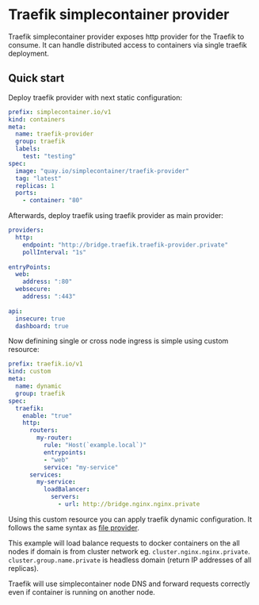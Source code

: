 # Traefik simplecontainer provider
Traefik simplecontainer provider exposes http provider for the Traefik to consume. It can handle distributed access to containers via single traefik deployment.

## Quick start
Deploy traefik provider with next static configuration:

```yaml
prefix: simplecontainer.io/v1
kind: containers
meta:
  name: traefik-provider
  group: traefik
  labels:
    test: "testing"
spec:
  image: "quay.io/simplecontainer/traefik-provider"
  tag: "latest"
  replicas: 1
  ports:
    - container: "80"
```

Afterwards, deploy traefik using traefik provider as main provider:

```yaml
providers:
  http:
    endpoint: "http://bridge.traefik.traefik-provider.private"    
    pollInterval: "1s"
    
entryPoints:
  web:
    address: ":80"
  websecure:
    address: ":443"
      
api:
  insecure: true
  dashboard: true
```

Now definining single or cross node ingress is simple using custom resource:

```yaml
prefix: traefik.io/v1
kind: custom
meta:
  name: dynamic
  group: traefik
spec:
  traefik:
    enable: "true"
    http:
      routers:
        my-router:
          rule: "Host(`example.local`)"
          entrypoints:
          - "web"
          service: "my-service"
      services:
        my-service:
          loadBalancer:
            servers:
              - url: http://bridge.nginx.nginx.private
```

Using this custom resource you can apply traefik dynamic configuration. It follows the same syntax as [file provider](https://doc.traefik.io/traefik/providers/file/).

This example will load balance requests to docker containers on the all nodes if domain is from cluster network eg. `cluster.nginx.nginx.private`. 
`cluster.group.name.private` is headless domain (return IP addresses of all replicas).

Traefik will use simplecontainer node DNS and forward requests correctly even if container is running on another node.